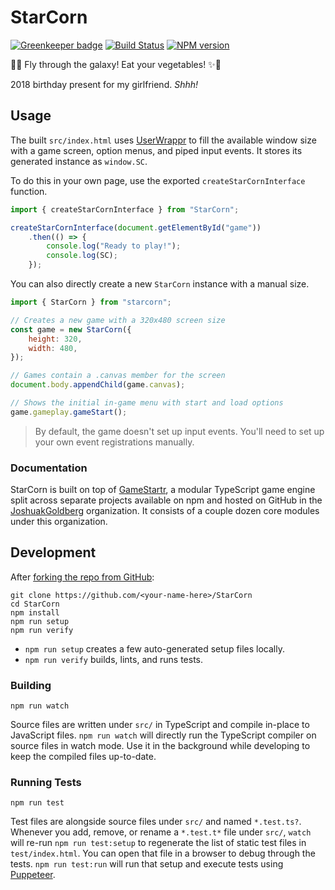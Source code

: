 <!-- {{Top}} -->
# StarCorn
[![Greenkeeper badge](https://badges.greenkeeper.io/JoshuaKGoldberg/StarCorn.svg)](https://greenkeeper.io/)
[![Build Status](https://travis-ci.org/JoshuaKGoldberg/StarCorn.svg?branch=master)](https://travis-ci.org/JoshuaKGoldberg/StarCorn)
[![NPM version](https://badge.fury.io/js/starcorn.svg)](http://badge.fury.io/js/starcorn)

🌽✨ Fly through the galaxy! Eat your vegetables! ✨🌽
<!-- {{/Top}} -->

2018 birthday present for my girlfriend.
_Shhh!_

## Usage

The built `src/index.html` uses [UserWrappr](https://github.com/JoshuakGoldberg/UserWrappr) to fill the available window size with a game screen, option menus, and piped input events.
It stores its generated instance as `window.SC`.

To do this in your own page, use the exported `createStarCornInterface` function.

```javascript
import { createStarCornInterface } from "StarCorn";

createStarCornInterface(document.getElementById("game"))
    .then(() => {
        console.log("Ready to play!");
        console.log(SC);
    });
```

You can also directly create a new `StarCorn` instance with a manual size.

```javascript
import { StarCorn } from "starcorn";

// Creates a new game with a 320x480 screen size
const game = new StarCorn({
    height: 320,
    width: 480,
});

// Games contain a .canvas member for the screen
document.body.appendChild(game.canvas);

// Shows the initial in-game menu with start and load options
game.gameplay.gameStart();
```

> By default, the game doesn't set up input events.
> You'll need to set up your own event registrations manually.

### Documentation

StarCorn is built on top of [GameStartr](https://github.com/FullScreenShenanigans/GameStartr), a modular TypeScript game engine split across separate projects available on npm and hosted on GitHub in the [JoshuakGoldberg](https://github.com/FullScreenShenanigans) organization.
It consists of a couple dozen core modules under this organization.

<!-- {{Development}} -->
## Development

After [forking the repo from GitHub](https://help.github.com/articles/fork-a-repo/):

```
git clone https://github.com/<your-name-here>/StarCorn
cd StarCorn
npm install
npm run setup
npm run verify
```

* `npm run setup` creates a few auto-generated setup files locally.
* `npm run verify` builds, lints, and runs tests.

### Building

```shell
npm run watch
```

Source files are written under `src/` in TypeScript and compile in-place to JavaScript files.
`npm run watch` will directly run the TypeScript compiler on source files in watch mode.
Use it in the background while developing to keep the compiled files up-to-date.

### Running Tests

```shell
npm run test
```

Test files are alongside source files under `src/` and named `*.test.ts?`.
Whenever you add, remove, or rename a `*.test.t*` file under `src/`, `watch` will re-run `npm run test:setup` to regenerate the list of static test files in `test/index.html`.
You can open that file in a browser to debug through the tests.
`npm run test:run` will run that setup and execute tests using [Puppeteer](https://github.com/GoogleChrome/puppeteer).
<!-- {{/Development}} -->
